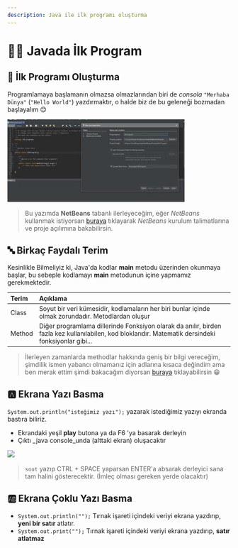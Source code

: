 ```yaml
---
description: Java ile ilk programı oluşturma
---
```


# 👩‍💻 Javada İlk Program

## 🔰 İlk Programı Oluşturma <a id="ilk-programi-olusturma"></a>

Programlamaya başlamanın olmazsa olmazlarından biri de _consola_ `"Merhaba Dünya"` \(`"Hello World"`\) yazdırmaktır, o halde biz de bu geleneği bozmadan başlayalım 😊

![](../.gitbook/assets/image%20%2816%29.png)

> Bu yazımda **NetBeans** tabanlı ilerleyeceğim, eğer _NetBeans_ kullanmak istiyorsan [buraya](https://github.com/yedhrab/YWiki/tree/169abadfd1b8862c004399268f6ca1f9f9359d61/1%20-%20Programlama%20Notlar%C4%B1/2%20-%20Java/1%20-%20Java%27ya%20Giri%C5%9F/NetBeans%20Kurulumu.md) tıklayarak _NetBeans_ kurulum talimatlarına ve proje açılımına bakabilirsin.

## 🔤 Birkaç Faydalı Terim <a id="birkac-faydali-terim"></a>

Kesinlikle Bilmeliyiz ki, Java'da kodlar **main** metodu üzerinden okunmaya başlar, bu sebeple kodlamayı **main** metodunun içine yapmamız gerekmektedir.

| Terim | Açıklama |
| :--- | :--- |
| Class | Soyut bir veri kümesidir, kodlamaların her biri bunlar içinde olmak zorundadır. Metodlardan oluşur |
| Method | Diğer programlama dillerinde Fonksiyon olarak da anılır, birden fazla kez kullanılabilen, kod bloklarıdır. Matematik dersindeki fonksiyonlar gibi... |

> İlerleyen zamanlarda methodlar hakkında geniş bir bilgi vereceğim, şimdilik ismen yabancı olmamanız için adlarına kısaca değindim ama ben merak ettim şimdi bakacağım diyorsan [buraya](http://umiitkose.com/2015/08/metodlar/) tıklayabilirsin 😁

## 🅰 Ekrana Yazı Basma <a id="ekrana-yazi-basma"></a>

`System.out.println("isteğimiz yazı");` yazarak istediğimiz yazıyı ekranda bastıra biliriz.‌

* Ekrandaki yeşil **play** butona ya da F6 'ya basarak derleyin
* Çıktı _java console_unda \(alttaki ekran\) oluşacaktır

![](https://blobscdn.gitbook.com/v0/b/gitbook-28427.appspot.com/o/assets%2F-LnsQQcX0CRx75Vk7yi2%2F-Lr_T4cte-AnjWwF1ImB%2F-Lr_TClOZN6lZBR0puZf%2Fjava_console_out.png?generation=1571512982879054&alt=media)

> `sout` yazıp CTRL + SPACE yaparsan ENTER'a absarak derleyici sana tam halini gösterecektir. \(İmleç olması gereken yerde olacaktır\)

## 🆎 Ekrana Çoklu Yazı Basma <a id="ekrana-coklu-yazi-basma"></a>

* `System.out.println("");` Tırnak işareti içindeki veriyi ekrana yazdırıp, **yeni bir satır** atlatır.
* `System.out.print("");` Tırnak işareti içindeki veriyi ekrana yazdırıp, **satır atlatmaz**

